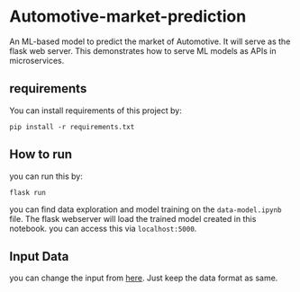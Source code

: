 
# Automotive-market-prediction
An ML-based model to predict the market of Automotive. It will serve as the flask web server. This demonstrates how to serve ML models as APIs in microservices. 

## requirements
You can install requirements of this project by:

    pip install -r requirements.txt

 
## How to run
you can run this by:
```
flask run
```
you can find data exploration and model training on the `data-model.ipynb` file. The flask webserver will load the trained model created in this notebook.
you can access this via `localhost:5000`.

## Input Data
you can change the input from [here](#%20Automotive-market-prediction%20An%20ML-based%20model%20to%20predict%20the%20market%20of%20Automotive.%20It%20will%20serve%20as%20the%20flask%20web%20server.%20This%20demonstrates%20how%20to%20serve%20ML%20models%20as%20APIs%20in%20microservices.%20%20%20##%20How%20to%20run%20you%20can%20run%20this%20by:%20%60%60%60%20flask%20run%20%60%60%60%20you%20can%20find%20data%20exploration%20and%20model%20training%20on%20the%20%60data-model.ipynb%60%20file.%20The%20flask%20webserver%20will%20load%20the%20trained%20model%20created%20in%20this%20notebook.%20%20##%20Input%20Data%20you%20can%20change%20the%20input%20from%20here%20https://github.com/ahforoughi/Automotive-market-prediction/blob/9e3c8482c47650f19cd7e0f1d4412cdc248a8d2c/application/__init__.py#L16.). 
Just keep the data format as same. 

